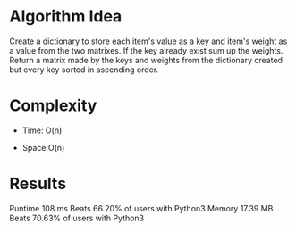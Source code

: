 # Algorithm Idea

Create a dictionary to store each item's value as a key and item's weight as a value from the two matrixes.
If the key already exist sum up the weights.
Return a matrix made by the keys and weights from the dictionary created but every key sorted in ascending order.

# Complexity

- Time: O(n)

- Space:O(n)

# Results

Runtime
108
ms
Beats
66.20%
of users with Python3
Memory
17.39
MB
Beats
70.63%
of users with Python3